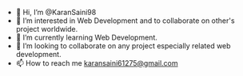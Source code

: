 - 👋 Hi, I’m @KaranSaini98
- 👀 I’m interested in Web Development and to collaborate on other's project worldwide.
- 🌱 I’m currently learning Web Development.
- 💞️ I’m looking to collaborate on any project especially related web development.
- 📫 How to reach me karansaini61275@gmail.com

<!---
KaranSaini98/KaranSaini98 is a ✨ special ✨ repository because its `README.md` (this file) appears on your GitHub profile.
You can click the Preview link to take a look at your changes.
--->
